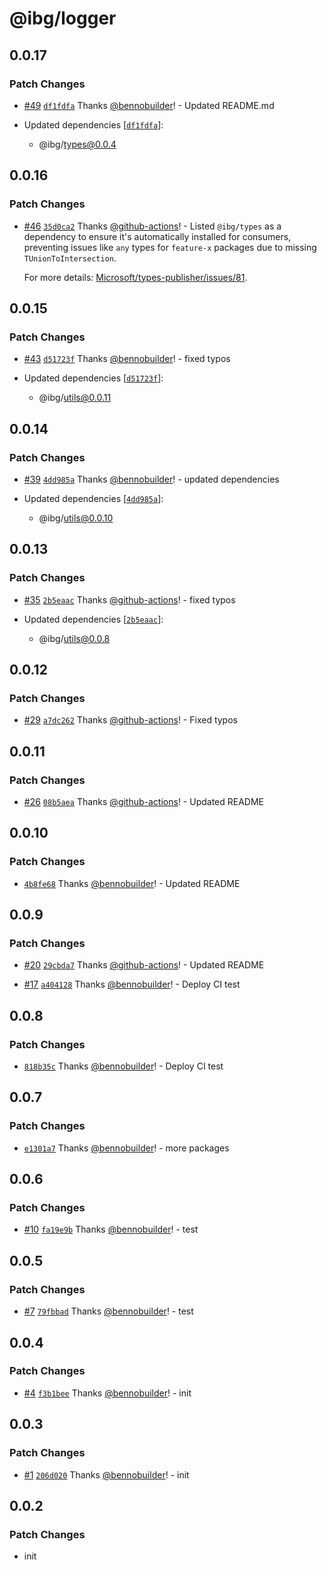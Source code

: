 # @ibg/logger

## 0.0.17

### Patch Changes

- [#49](https://github.com/builder-group/monorepo/pull/49) [`df1fdfa`](https://github.com/builder-group/monorepo/commit/df1fdfa0971048452041354681b73f10b2908aa1) Thanks [@bennobuilder](https://github.com/bennobuilder)! - Updated README.md

- Updated dependencies [[`df1fdfa`](https://github.com/builder-group/monorepo/commit/df1fdfa0971048452041354681b73f10b2908aa1)]:
  - @ibg/types@0.0.4

## 0.0.16

### Patch Changes

- [#46](https://github.com/builder-group/monorepo/pull/46) [`35d0ca2`](https://github.com/builder-group/monorepo/commit/35d0ca2baaf734a63499f668d2e278f501cf9a71) Thanks [@github-actions](https://github.com/apps/github-actions)! - Listed `@ibg/types` as a dependency to ensure it's automatically installed for consumers, preventing issues like `any` types for `feature-x` packages due to missing `TUnionToIntersection`.

  For more details: [Microsoft/types-publisher/issues/81](https://github.com/Microsoft/types-publisher/issues/81).

## 0.0.15

### Patch Changes

- [#43](https://github.com/builder-group/monorepo/pull/43) [`d51723f`](https://github.com/builder-group/monorepo/commit/d51723fdfb62347654e07e307a382e743f44bc52) Thanks [@bennobuilder](https://github.com/bennobuilder)! - fixed typos

- Updated dependencies [[`d51723f`](https://github.com/builder-group/monorepo/commit/d51723fdfb62347654e07e307a382e743f44bc52)]:
  - @ibg/utils@0.0.11

## 0.0.14

### Patch Changes

- [#39](https://github.com/builder-group/monorepo/pull/39) [`4dd985a`](https://github.com/builder-group/monorepo/commit/4dd985a432a4197324792cb25d7df3c0f9ccc912) Thanks [@bennobuilder](https://github.com/bennobuilder)! - updated dependencies

- Updated dependencies [[`4dd985a`](https://github.com/builder-group/monorepo/commit/4dd985a432a4197324792cb25d7df3c0f9ccc912)]:
  - @ibg/utils@0.0.10

## 0.0.13

### Patch Changes

- [#35](https://github.com/builder-group/monorepo/pull/35) [`2b5eaac`](https://github.com/builder-group/monorepo/commit/2b5eaacff65850dfb473c376f3907aff85f613a9) Thanks [@github-actions](https://github.com/apps/github-actions)! - fixed typos

- Updated dependencies [[`2b5eaac`](https://github.com/builder-group/monorepo/commit/2b5eaacff65850dfb473c376f3907aff85f613a9)]:
  - @ibg/utils@0.0.8

## 0.0.12

### Patch Changes

- [#29](https://github.com/builder-group/monorepo/pull/29) [`a7dc262`](https://github.com/builder-group/monorepo/commit/a7dc262c6841291a13b308c3b08ad3af8db5dc7a) Thanks [@github-actions](https://github.com/apps/github-actions)! - Fixed typos

## 0.0.11

### Patch Changes

- [#26](https://github.com/builder-group/monorepo/pull/26) [`08b5aea`](https://github.com/builder-group/monorepo/commit/08b5aea3ff12687fec6d7a35a394d6945a5bc408) Thanks [@github-actions](https://github.com/apps/github-actions)! - Updated README

## 0.0.10

### Patch Changes

- [`4b8fe68`](https://github.com/builder-group/monorepo/commit/4b8fe685450181f2f3eefca0a88597c591d6c3e4) Thanks [@bennobuilder](https://github.com/bennobuilder)! - Updated README

## 0.0.9

### Patch Changes

- [#20](https://github.com/builder-group/monorepo/pull/20) [`29cbda7`](https://github.com/builder-group/monorepo/commit/29cbda7ba2e98d626d6c5c38ded4c61e236dd019) Thanks [@github-actions](https://github.com/apps/github-actions)! - Updated README

- [#17](https://github.com/builder-group/monorepo/pull/17) [`a404128`](https://github.com/builder-group/monorepo/commit/a404128d187354ea60ac788a62171f15686ddcb0) Thanks [@bennobuilder](https://github.com/bennobuilder)! - Deploy CI test

## 0.0.8

### Patch Changes

- [`818b35c`](https://github.com/builder-group/monorepo/commit/818b35c51ad86dbd56b819e8c23551d328f0c131) Thanks [@bennobuilder](https://github.com/bennobuilder)! - Deploy CI test

## 0.0.7

### Patch Changes

- [`e1301a7`](https://github.com/builder-group/monorepo/commit/e1301a7d9ac7afb6d97395c9b08ff991ddc340af) Thanks [@bennobuilder](https://github.com/bennobuilder)! - more packages

## 0.0.6

### Patch Changes

- [#10](https://github.com/builder-group/monorepo/pull/10) [`fa19e9b`](https://github.com/builder-group/monorepo/commit/fa19e9b465e1f525485f8c9c22a936af5d43aa13) Thanks [@bennobuilder](https://github.com/bennobuilder)! - test

## 0.0.5

### Patch Changes

- [#7](https://github.com/builder-group/monorepo/pull/7) [`79fbbad`](https://github.com/builder-group/monorepo/commit/79fbbad63c2d70436724b3a5d9b9ff0aea7b2143) Thanks [@bennobuilder](https://github.com/bennobuilder)! - test

## 0.0.4

### Patch Changes

- [#4](https://github.com/builder-group/monorepo/pull/4) [`f3b1bee`](https://github.com/builder-group/monorepo/commit/f3b1bee1b5a2753de6fc68413bd4f798224845cc) Thanks [@bennobuilder](https://github.com/bennobuilder)! - init

## 0.0.3

### Patch Changes

- [#1](https://github.com/builder-group/monorepo/pull/1) [`206d020`](https://github.com/builder-group/monorepo/commit/206d020fe069b4445e68f2ecf4c2f1e0813b1766) Thanks [@bennobuilder](https://github.com/bennobuilder)! - init

## 0.0.2

### Patch Changes

- init

